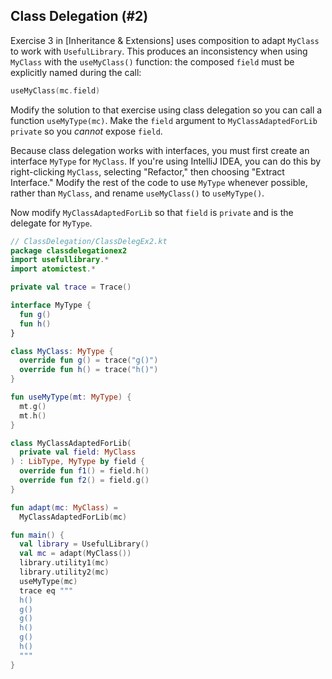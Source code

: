 ## Class Delegation (#2)

Exercise 3 in [Inheritance & Extensions] uses composition to adapt `MyClass` to
work with `UsefulLibrary`. This produces an inconsistency when using `MyClass`
with the `useMyClass()` function: the composed `field` must be explicitly named
during the call:

```kotlin
useMyClass(mc.field)
```

Modify the solution to that exercise using class delegation so you can call a
function `useMyType(mc)`. Make the `field` argument to `MyClassAdaptedForLib`
`private` so you *cannot* expose `field`.

Because class delegation works with interfaces, you must first create an
interface `MyType` for `MyClass`. If you're using IntelliJ IDEA, you can do
this by right-clicking `MyClass`, selecting "Refactor," then choosing "Extract
Interface." Modify the rest of the code to use `MyType` whenever possible,
rather than `MyClass`, and rename `useMyClass()` to `useMyType()`.

Now modify `MyClassAdaptedForLib` so that `field` is `private` and is the
delegate for `MyType`.

```kotlin
// ClassDelegation/ClassDelegEx2.kt
package classdelegationex2
import usefullibrary.*
import atomictest.*

private val trace = Trace()

interface MyType {
  fun g()
  fun h()
}

class MyClass: MyType {
  override fun g() = trace("g()")
  override fun h() = trace("h()")
}

fun useMyType(mt: MyType) {
  mt.g()
  mt.h()
}

class MyClassAdaptedForLib(
  private val field: MyClass
) : LibType, MyType by field {
  override fun f1() = field.h()
  override fun f2() = field.g()
}

fun adapt(mc: MyClass) =
  MyClassAdaptedForLib(mc)

fun main() {
  val library = UsefulLibrary()
  val mc = adapt(MyClass())
  library.utility1(mc)
  library.utility2(mc)
  useMyType(mc)
  trace eq """
  h()
  g()
  g()
  h()
  g()
  h()
  """
}
```